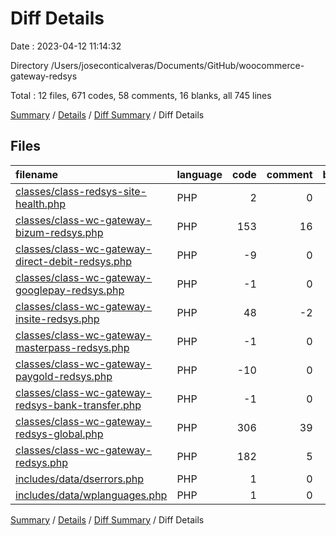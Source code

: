 # Diff Details

Date : 2023-04-12 11:14:32

Directory /Users/joseconticalveras/Documents/GitHub/woocommerce-gateway-redsys

Total : 12 files,  671 codes, 58 comments, 16 blanks, all 745 lines

[Summary](results.md) / [Details](details.md) / [Diff Summary](diff.md) / Diff Details

## Files
| filename | language | code | comment | blank | total |
| :--- | :--- | ---: | ---: | ---: | ---: |
| [classes/class-redsys-site-health.php](/classes/class-redsys-site-health.php) | PHP | 2 | 0 | 0 | 2 |
| [classes/class-wc-gateway-bizum-redsys.php](/classes/class-wc-gateway-bizum-redsys.php) | PHP | 153 | 16 | 3 | 172 |
| [classes/class-wc-gateway-direct-debit-redsys.php](/classes/class-wc-gateway-direct-debit-redsys.php) | PHP | -9 | 0 | 0 | -9 |
| [classes/class-wc-gateway-googlepay-redsys.php](/classes/class-wc-gateway-googlepay-redsys.php) | PHP | -1 | 0 | -4 | -5 |
| [classes/class-wc-gateway-insite-redsys.php](/classes/class-wc-gateway-insite-redsys.php) | PHP | 48 | -2 | -4 | 42 |
| [classes/class-wc-gateway-masterpass-redsys.php](/classes/class-wc-gateway-masterpass-redsys.php) | PHP | -1 | 0 | 0 | -1 |
| [classes/class-wc-gateway-paygold-redsys.php](/classes/class-wc-gateway-paygold-redsys.php) | PHP | -10 | 0 | 0 | -10 |
| [classes/class-wc-gateway-redsys-bank-transfer.php](/classes/class-wc-gateway-redsys-bank-transfer.php) | PHP | -1 | 0 | 0 | -1 |
| [classes/class-wc-gateway-redsys-global.php](/classes/class-wc-gateway-redsys-global.php) | PHP | 306 | 39 | 10 | 355 |
| [classes/class-wc-gateway-redsys.php](/classes/class-wc-gateway-redsys.php) | PHP | 182 | 5 | 11 | 198 |
| [includes/data/dserrors.php](/includes/data/dserrors.php) | PHP | 1 | 0 | 0 | 1 |
| [includes/data/wplanguages.php](/includes/data/wplanguages.php) | PHP | 1 | 0 | 0 | 1 |

[Summary](results.md) / [Details](details.md) / [Diff Summary](diff.md) / Diff Details
